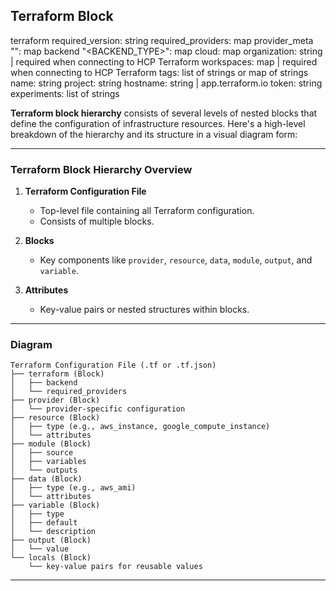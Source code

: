 ## Terraform Block 

terraform
required_version: string
required_providers: map
provider_meta "<LABEL>": map
backend "<BACKEND_TYPE>": map
cloud: map
organization: string | required when connecting to HCP Terraform
workspaces: map | required when connecting to HCP Terraform
tags: list of strings or map of strings
name: string
project: string
hostname: string | app.terraform.io
token: string
experiments: list of strings


**Terraform block hierarchy** consists of several levels of nested blocks that define the configuration of infrastructure resources. Here's a high-level breakdown of the hierarchy and its structure in a visual diagram form:

---

### **Terraform Block Hierarchy Overview**

1. **Terraform Configuration File**
   - Top-level file containing all Terraform configuration.
   - Consists of multiple blocks.

2. **Blocks**
   - Key components like `provider`, `resource`, `data`, `module`, `output`, and `variable`.

3. **Attributes**
   - Key-value pairs or nested structures within blocks.

---

### **Diagram**

```plaintext
Terraform Configuration File (.tf or .tf.json)
├── terraform (Block)
│   ├── backend
│   └── required_providers
├── provider (Block)
│   └── provider-specific configuration
├── resource (Block)
│   ├── type (e.g., aws_instance, google_compute_instance)
│   └── attributes
├── module (Block)
│   ├── source
│   ├── variables
│   └── outputs
├── data (Block)
│   ├── type (e.g., aws_ami)
│   └── attributes
├── variable (Block)
│   ├── type
│   ├── default
│   └── description
├── output (Block)
│   └── value
└── locals (Block)
    └── key-value pairs for reusable values
```

---
